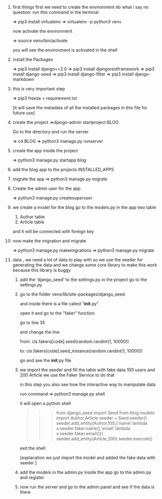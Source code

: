1) first things first we need to create the environment
    do what i say no question:
    run this command in the terminal

    => pip3 install virtualenv
    => virtualenv -p python3 venv

    now activate the environment

    => source venv/bin/activate

    you will see the environment is activated in the shell

2) install the Packages

    => pip3 install django==2.0
    => pip3 install djangorestframework
    => pip3 install django-seed
    => pip3 install django-filter
    => pip3 install django-markdown

3) this is very important step

    => pip3 freeze > requirement.txt

    [it will save the metadata of all the installed packages in this file for future use]


4) create the project
    =>django-admin startproject BLOG

   Go to the directory and run the server

    => cd BLOG
    => python3 manage.py runserver

5) create the app inside the project

    => python3 manage.py startapp blog

6) add the blog app to the projects INSTALLED_APPS

7) migrate the app
    => python3 manage.py migrate

8) Create the admin user for the app

    => python3 manage.py createsuperuser

9) we create a model for the blog
    go to the models.py in the app
    two table
    1) Author table
    2) Article table

    and it will be connected with foreign key

10) now make the migration and migrate

    => python3 manage.py makemigrations
    => python3 manage.py migrate



11) data , we need a lot of data to play with
    so we use the seeder for generating the data
    and we change some core library to make this work
    because this library is buggy

    1) add the 'django_seed' to the settings.py in the project
    go to the settings.py

    2) go to the folder
        venv/lib/site-packages/django_seed

        and inside there is a file called "__init__.py"

        open it and go to the "faker" function 

        go to line 35

        and change the line

        from:
            cls.fakers[code].seed(random.randint(1, 10000))

        to:
            cls.fakers[code].seed_instance(random.randint(1, 10000))

        go and see the __init__.py file

    3) 
        we import the seeder and fill the 
        table with fake data
        100 users and 200 Article
        we use the Faker Service to do that 

        in this step you also see how the interactive way to
        manipulate data
        
        run command
        => python3 manage.py shell

        it will open a python shell

        >>> from django_seed import Seed
        >>> from blog.models import Author,Article
        >>> seeder = Seed.seeder()
        >>> seeder.add_entity(Author,100,{'name':lambda x:seeder.faker.name(),'email':lambda x:seeder.faker.email()})
        >>> seeder.add_entity(Article,200)
        >>> seeder.execute()

        exit the shell 

        [explanation
            we just import the model
            and added the fake data with seeder
        ]
    
    4) add the models in the admin.py inside the app
        go to the admin.py and register 

    5) now run the server and go to the admin panel and 
    see if the data is there

        
